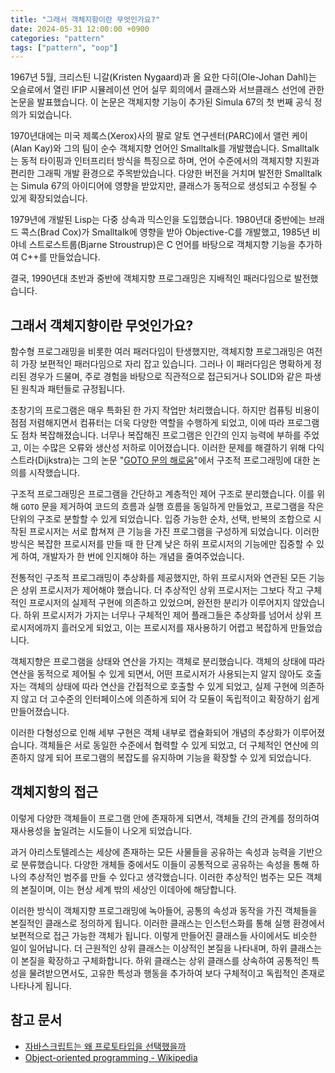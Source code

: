 ```yaml
---
title: "그래서 객체지항이란 무엇인가요?"
date: 2024-05-31 12:00:00 +0900
categories: "pattern"
tags: ["pattern", "oop"]
---
```


1967년 5월, 크리스틴 니갈(Kristen Nygaard)과 올 요한 다히(Ole-Johan Dahl)는 오슬로에서 열린 IFIP 시뮬레이션 언어 실무 회의에서 클래스와 서브클래스 선언에 관한 논문을 발표했습니다. 이 논문은 객체지향 기능이 추가된 Simula 67의 첫 번째 공식 정의가 되었습니다.

1970년대에는 미국 제록스(Xerox)사의 팔로 알토 연구센터(PARC)에서 앨런 케이(Alan Kay)와 그의 팀이 순수 객체지향 언어인 Smalltalk를 개발했습니다. Smalltalk는 동적 타이핑과 인터프리터 방식을 특징으로 하며, 언어 수준에서의 객체지향 지원과 편리한 그래픽 개발 환경으로 주목받았습니다. 다양한 버전을 거치며 발전한 Smalltalk는 Simula 67의 아이디어에 영향을 받았지만, 클래스가 동적으로 생성되고 수정될 수 있게 확장되었습니다.

1979년에 개발된 Lisp는 다중 상속과 믹스인을 도입했습니다. 1980년대 중반에는 브래드 콕스(Brad Cox)가 Smalltalk에 영향을 받아 Objective-C를 개발했고, 1985년 비야네 스트로스트룹(Bjarne Stroustrup)은 C 언어를 바탕으로 객체지향 기능을 추가하여 C++를 만들었습니다.

결국, 1990년대 초반과 중반에 객체지향 프로그래밍은 지배적인 패러다임으로 발전했습니다.

## 그래서 객체지향이란 무엇인가요?

함수형 프로그래밍을 비롯한 여러 패러다임이 탄생했지만, 객체지향 프로그래밍은 여전히 가장 보편적인 패러다임으로 자리 잡고 있습니다. 그러나 이 패러다임은 명확하게 정리된 경우가 드물며, 주로 경험을 바탕으로 직관적으로 접근되거나 SOLID와 같은 파생된 원칙과 패턴들로 규정됩니다.

초창기의 프로그램은 매우 특화된 한 가지 작업만 처리했습니다. 하지만 컴퓨팅 비용이 점점 저렴해지면서 컴퓨터는 더욱 다양한 역할을 수행하게 되었고, 이에 따라 프로그램도 점차 복잡해졌습니다. 너무나 복잡해진 프로그램은 인간의 인지 능력에 부하를 주었고, 이는 수많은 오류와 생산성 저하로 이어졌습니다. 이러한 문제를 해결하기 위해 다익스트라(Dijkstra)는 그의 논문 "[GOTO 문의 해로움](https://web.archive.org/web/20070703050443/http://www.acm.org/classics/oct95/)"에서 구조적 프로그래밍에 대한 논의를 시작했습니다.

구조적 프로그래밍은 프로그램을 간단하고 계층적인 제어 구조로 분리했습니다. 이를 위해 `GOTO` 문을 제거하여 코드의 흐름과 실행 흐름을 동일하게 만들었고, 프로그램을 작은 단위의 구조로 분할할 수 있게 되었습니다. 입증 가능한 순차, 선택, 반복의 조합으로 시작된 프로시저는 서로 합쳐져 큰 기능을 가진 프로그램을 구성하게 되었습니다. 이러한 방식은 복잡한 프로시저를 만들 때 한 단계 낮은 하위 프로시저의 기능에만 집중할 수 있게 하여, 개발자가 한 번에 인지해야 하는 개념을 줄여주었습니다.

전통적인 구조적 프로그래밍이 추상화를 제공했지만, 하위 프로시저와 연관된 모든 기능은 상위 프로시저가 제어해야 했습니다. 더 추상적인 상위 프로시저는 그보다 작고 구체적인 프로시저의 실제적 구현에 의존하고 있었으며, 완전한 분리가 이루어지지 않았습니다. 하위 프로시저가 가지는 너무나 구체적인 제어 플래그들은 추상화를 넘어서 상위 프로시저에까지 흘러오게 되었고, 이는 프로시저를 재사용하기 어렵고 복잡하게 만들었습니다.

객체지향은 프로그램을 상태와 연산을 가지는 객체로 분리했습니다. 객체의 상태에 따라 연산을 동적으로 제어될 수 있게 되면서, 어떤 프로시저가 사용되는지 알지 않아도 호출자는 객체의 상태에 따라 연산을 간접적으로 호출할 수 있게 되었고, 실제 구현에 의존하지 않고 더 고수준의 인터페이스에 의존하게 되어 각 모듈이 독립적이고 확장하기 쉽게 만들어졌습니다.

이러한 다형성으로 인해 세부 구현은 객체 내부로 캡슐화되어 개념의 추상화가 이루어졌습니다. 객체들은 서로 동일한 수준에서 협력할 수 있게 되었고, 더 구체적인 연산에 의존하지 않게 되어 프로그램의 복잡도를 유지하며 기능을 확장할 수 있게 되었습니다.

## 객체지항의 접근

이렇게 다양한 객체들이 프로그램 안에 존재하게 되면서, 객체들 간의 관계를 정의하여 재사용성을 높일려는 시도들이 나오게 되었습니다.

과거 아리스토텔레스는 세상에 존재하는 모든 사물들을 공유하는 속성과 능력을 기반으로 분류했습니다. 다양한 개체들 중에서도 이들이 공통적으로 공유하는 속성을 통해 하나의 추상적인 범주를 만들 수 있다고 생각했습니다. 이러한 추상적인 범주는 모든 객체의 본질이며, 이는 현상 세계 밖의 세상인 이데아에 해당합니다.

이러한 방식이 객체지향 프로그래밍에 녹아들어, 공통의 속성과 동작을 가진 객체들을 본질적인 클래스로 정의하게 됩니다. 이러한 클래스는 인스턴스화를 통해 실행 환경에서 보편적으로 접근 가능한 객체가 됩니다. 이렇게 만들어진 클래스들 사이에서도 비슷한 일이 일어납니다. 더 근원적인 상위 클래스는 이상적인 본질을 나타내며, 하위 클래스는 이 본질을 확장하고 구체화합니다. 하위 클래스는 상위 클래스를 상속하여 공통적인 특성을 물려받으면서도, 고유한 특성과 행동을 추가하여 보다 구체적이고 독립적인 존재로 나타나게 됩니다.

## 참고 문서

- [자바스크립트는 왜 프로토타입을 선택했을까](https://medium.com/%2540limsungmook/%25EC%259E%2590%25EB%25B0%2594%25EC%258A%25A4%25ED%2581%25AC%25EB%25A6%25BD%25ED%258A%25B8%25EB%258A%2594-%25EC%2599%259C-%25ED%2594%2584%25EB%25A1%259C%25ED%2586%25A0%25ED%2583%2580%25EC%259E%2585%25EC%259D%2584-%25EC%2584%25A0%25ED%2583%259D%25ED%2596%2588%25EC%259D%2584%25EA%25B9%258C-997f985adb42)
- [Object-oriented programming - Wikipedia](https://en.m.wikipedia.org/wiki/Object-oriented_programming)
